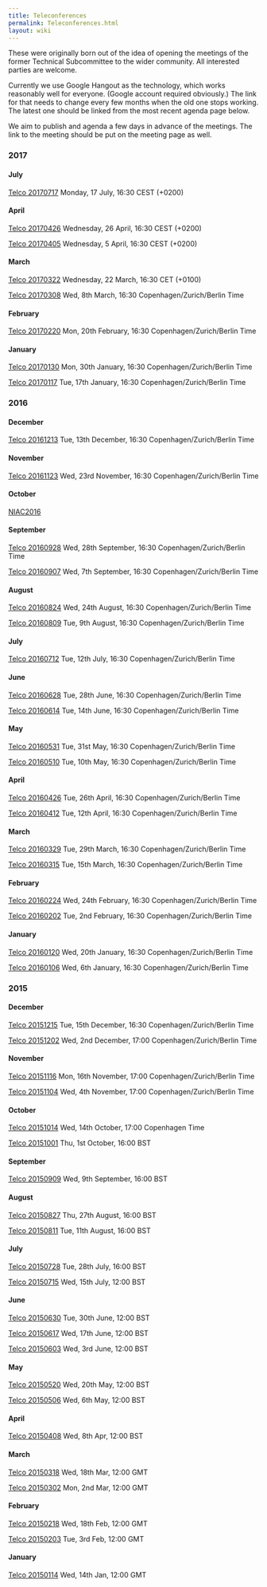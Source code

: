 ```yaml
---
title: Teleconferences
permalink: Teleconferences.html
layout: wiki
---
```


These were originally born out of the idea of opening the meetings of the former
Technical Subcommittee to the wider community. All interested parties are welcome.

Currently we use Google Hangout as the technology, which works
reasonably well for everyone. (Google account required obviously.) The
link for that needs to change every few months when the old one stops
working. The latest one should be linked from the most recent agenda
page below.

We aim to publish and agenda a few days in advance of the meetings. The
link to the meeting should be put on the meeting page as well.

### 2017

#### July

[Telco 20170717](Telco_20170717.html "wikilink") Monday, 17 July, 16:30 CEST (+0200)


#### April

[Telco 20170426](Telco_20170426.html "wikilink") Wednesday, 26 April, 16:30 CEST (+0200)

[Telco 20170405](Telco_20170405.html "wikilink") Wednesday,  5 April, 16:30 CEST (+0200)


#### March

[Telco 20170322](Telco_20170322.html "wikilink") Wednesday, 22 March, 16:30 CET (+0100)

[Telco 20170308](Telco_20170308.html "wikilink") Wed, 8th March, 16:30 Copenhagen/Zurich/Berlin Time

#### February  

[Telco 20170220](Telco_20170220.html "wikilink") Mon, 20th February, 16:30 Copenhagen/Zurich/Berlin Time

#### January  

[Telco 20170130](Telco_20170130.html "wikilink") Mon, 30th January, 16:30 Copenhagen/Zurich/Berlin Time

[Telco 20170117](Telco_20170117.html "wikilink") Tue, 17th January, 16:30 Copenhagen/Zurich/Berlin Time

### 2016

#### December  

[Telco 20161213](Telco_20161213.html "wikilink") Tue, 13th December, 16:30 Copenhagen/Zurich/Berlin Time

#### November  

[Telco 20161123](Telco_20161123.html "wikilink") Wed, 23rd November, 16:30 Copenhagen/Zurich/Berlin Time

#### October  

[NIAC2016](NIAC2016.html "wikilink")

#### September  

[Telco 20160928](Telco_20160928.html "wikilink") Wed, 28th September, 16:30 Copenhagen/Zurich/Berlin Time

[Telco 20160907](Telco_20160907.html "wikilink") Wed, 7th September, 16:30 Copenhagen/Zurich/Berlin Time

#### August  

[Telco 20160824](Telco_20160824.html "wikilink") Wed, 24th August, 16:30 Copenhagen/Zurich/Berlin Time

[Telco 20160809](Telco_20160809.html "wikilink") Tue, 9th August, 16:30 Copenhagen/Zurich/Berlin Time

#### July  

[Telco 20160712](Telco_20160712.html "wikilink") Tue, 12th July, 16:30 Copenhagen/Zurich/Berlin Time

#### June  

[Telco 20160628](Telco_20160628.html "wikilink") Tue, 28th June, 16:30 Copenhagen/Zurich/Berlin Time

[Telco 20160614](Telco_20160614.html "wikilink") Tue, 14th June, 16:30 Copenhagen/Zurich/Berlin Time

#### May  

[Telco 20160531](Telco_20160531.html "wikilink") Tue, 31st May, 16:30 Copenhagen/Zurich/Berlin Time

[Telco 20160510](Telco_20160510.html "wikilink") Tue, 10th May, 16:30 Copenhagen/Zurich/Berlin Time

#### April  

[Telco 20160426](Telco_20160426.html "wikilink") Tue, 26th April, 16:30 Copenhagen/Zurich/Berlin Time

[Telco 20160412](Telco_20160412.html "wikilink") Tue, 12th April, 16:30 Copenhagen/Zurich/Berlin Time

#### March  

[Telco 20160329](Telco_20160329.html "wikilink") Tue, 29th March, 16:30 Copenhagen/Zurich/Berlin Time

[Telco 20160315](Telco_20160315.html "wikilink") Tue, 15th March, 16:30 Copenhagen/Zurich/Berlin Time

#### February  

[Telco 20160224](Telco_20160224.html "wikilink") Wed, 24th February, 16:30 Copenhagen/Zurich/Berlin Time

[Telco 20160202](Telco_20160202.html "wikilink") Tue, 2nd February, 16:30 Copenhagen/Zurich/Berlin Time

#### January  

[Telco 20160120](Telco_20160120.html "wikilink") Wed, 20th January, 16:30 Copenhagen/Zurich/Berlin Time

[Telco 20160106](Telco_20160106.html "wikilink") Wed, 6th January, 16:30 Copenhagen/Zurich/Berlin Time

### 2015

#### December  

[Telco 20151215](Telco_20151215.html "wikilink") Tue, 15th December, 16:30 Copenhagen/Zurich/Berlin Time

[Telco 20151202](Telco_20151202.html "wikilink") Wed, 2nd December, 17:00 Copenhagen/Zurich/Berlin Time

#### November  

[Telco 20151116](Telco_20151116.html "wikilink") Mon, 16th November, 17:00 Copenhagen/Zurich/Berlin Time

[Telco 20151104](Telco_20151104.html "wikilink") Wed, 4th November, 17:00 Copenhagen/Zurich/Berlin Time

#### October  

[Telco 20151014](Telco_20151014.html "wikilink") Wed, 14th October, 17:00 Copenhagen Time

[Telco 20151001](Telco_20151001.html "wikilink") Thu, 1st October, 16:00 BST

#### September  

[Telco 20150909](Telco_20150909.html "wikilink") Wed, 9th September, 16:00 BST

#### August  

[Telco 20150827](Telco_20150827.html "wikilink") Thu, 27th August, 16:00 BST

[Telco 20150811](Telco_20150811.html "wikilink") Tue, 11th August, 16:00 BST

#### July  

[Telco 20150728](Telco_20150728.html "wikilink") Tue, 28th July, 16:00 BST

[Telco 20150715](Telco_20150715.html "wikilink") Wed, 15th July, 12:00 BST

#### June  

[Telco 20150630](Telco_20150630.html "wikilink") Tue, 30th June, 12:00 BST

[Telco 20150617](Telco_20150617.html "wikilink") Wed, 17th June, 12:00 BST

[Telco 20150603](Telco_20150603.html "wikilink") Wed, 3rd June, 12:00 BST

#### May  

[Telco 20150520](Telco_20150520.html "wikilink") Wed, 20th May, 12:00 BST

[Telco 20150506](Telco_20150506.html "wikilink") Wed, 6th May, 12:00 BST

#### April  

[Telco 20150408](Telco_20150408.html "wikilink") Wed, 8th Apr, 12:00 BST

#### March  

[Telco 20150318](Telco_20150318.html "wikilink") Wed, 18th Mar, 12:00 GMT

[Telco 20150302](Telco_20150302.html "wikilink") Mon, 2nd Mar, 12:00 GMT

#### February  

[Telco 20150218](Telco_20150218.html "wikilink") Wed, 18th Feb, 12:00 GMT

[Telco 20150203](Telco_20150203.html "wikilink") Tue, 3rd Feb, 12:00 GMT

#### January  

[Telco 20150114](Telco_20150114.html "wikilink") Wed, 14th Jan, 12:00 GMT
